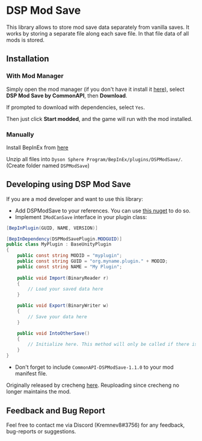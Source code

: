 # DSP Mod Save

This library allows to store mod save data separately from vanilla saves. It works by storing a separate file along each save file. In that file data of all mods is stored.

## Installation
### With Mod Manager

Simply open the mod manager (if you don't have it install it [here](https://dsp.thunderstore.io/package/ebkr/r2modman/)), select **DSP Mod Save by CommonAPI**, then **Download**.

If prompted to download with dependencies, select `Yes`.

Then just click **Start modded**, and the game will run with the mod installed.

### Manually
Install BepInEx from [here](https://dsp.thunderstore.io/package/xiaoye97/BepInEx/)<br/>

Unzip all files into `Dyson Sphere Program/BepInEx/plugins/DSPModSave/`. (Create folder named `DSPModSave`)<br/>

## Developing using DSP Mod Save
If you are a mod developer and want to use this library:
- Add DSPModSave to your references. You can use [this nuget](https://www.nuget.org/packages/DysonSphereProgram.Modding.DSPModSave/) to do so.
- Implement `IModCanSave` interface in your plugin class:
```cs
[BepInPlugin(GUID, NAME, VERSION)]

[BepInDependency(DSPModSavePlugin.MODGUID)]
public class MyPlugin : BaseUnityPlugin
{
    public const string MODID = "myplugin";
    public const string GUID = "org.myname.plugin." + MODID;
    public const string NAME = "My Plugin";
    
    public void Import(BinaryReader r)
    {
        // Load your saved data here
    }

    public void Export(BinaryWriter w)
    {
        // Save your data here
    }

    public void IntoOtherSave()
    {
        // Initialize here. This method will only be called if there is no saved data.
    }
}
```
- Don't forget to include `CommonAPI-DSPModSave-1.1.0` to your mod manifest file.

Originally released by crecheng [here](https://dsp.thunderstore.io/package/crecheng/DSPModSave/). Reuploading since crecheng no longer maintains the mod.

## Feedback and Bug Report
Feel free to contact me via Discord (Kremnev8#3756) for any feedback, bug-reports or suggestions.